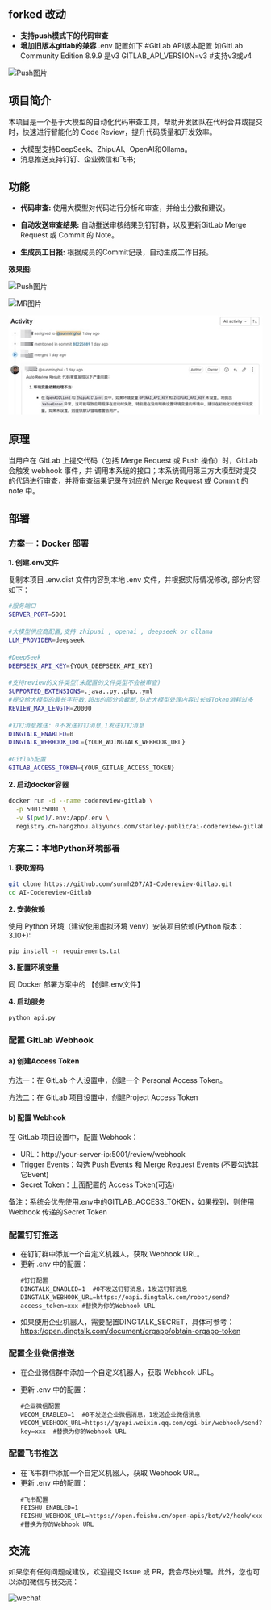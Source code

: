 ## forked 改动
- **支持push模式下的代码审查**
- **增加旧版本gitlab的兼容**
  .env 配置如下
  #GitLab API版本配置 如GitLab Community Edition 8.9.9 是v3
  GITLAB_API_VERSION=v3  #支持v3或v4

![Push图片](./doc/img/ai-codereview-cartoon.png)

## 项目简介

本项目是一个基于大模型的自动化代码审查工具，帮助开发团队在代码合并或提交时，快速进行智能化的 Code Review，提升代码质量和开发效率。

- 大模型支持DeepSeek、ZhipuAI、OpenAI和Ollama。
- 消息推送支持钉钉、企业微信和飞书;

## 功能

- **代码审查:**
  使用大模型对代码进行分析和审查，并给出分数和建议。

- **自动发送审查结果:**
  自动推送审核结果到钉钉群，以及更新GitLab Merge Request 或 Commit 的 Note。

- **生成员工日报:**
  根据成员的Commit记录，自动生成工作日报。

**效果图:**

![Push图片](./doc/img/push.jpeg)

![MR图片](./doc/img/mr.png)

![Note图片](./doc/img/note.jpeg)

## 原理

当用户在 GitLab 上提交代码（包括 Merge Request 或 Push 操作）时，GitLab 会触发 webhook 事件，并
调用本系统的接口；本系统调用第三方大模型对提交的代码进行审查，并将审查结果记录在对应的 Merge Request 或 Commit 的 note
中。

## 部署

### 方案一：Docker 部署

**1. 创建.env文件**

复制本项目 .env.dist 文件内容到本地 .env 文件，并根据实际情况修改, 部分内容如下：

```bash
#服务端口
SERVER_PORT=5001

#大模型供应商配置,支持 zhipuai , openai , deepseek or ollama
LLM_PROVIDER=deepseek

#DeepSeek
DEEPSEEK_API_KEY={YOUR_DEEPSEEK_API_KEY}

#支持review的文件类型(未配置的文件类型不会被审查)
SUPPORTED_EXTENSIONS=.java,.py,.php,.yml
#提交给大模型的最长字符数,超出的部分会截断,防止大模型处理内容过长或Token消耗过多
REVIEW_MAX_LENGTH=20000

#钉钉消息推送: 0不发送钉钉消息,1发送钉钉消息
DINGTALK_ENABLED=0
DINGTALK_WEBHOOK_URL={YOUR_WDINGTALK_WEBHOOK_URL}

#Gitlab配置
GITLAB_ACCESS_TOKEN={YOUR_GITLAB_ACCESS_TOKEN}
```

**2. 启动docker容器**

```bash
docker run -d --name codereview-gitlab \
  -p 5001:5001 \
  -v $(pwd)/.env:/app/.env \
  registry.cn-hangzhou.aliyuncs.com/stanley-public/ai-codereview-gitlab:1.0.7
```

### 方案二：本地Python环境部署

**1. 获取源码**


```bash
git clone https://github.com/sunmh207/AI-Codereview-Gitlab.git
cd AI-Codereview-Gitlab
```

**2. 安装依赖**

使用 Python 环境（建议使用虚拟环境 venv）安装项目依赖(Python 版本：3.10+):

```bash
pip install -r requirements.txt
```

**3. 配置环境变量**

同 Docker 部署方案中的 【创建.env文件】

**4. 启动服务**

```bash
python api.py
```

### 配置 GitLab Webhook

#### **a) 创建Access Token**

方法一：在 GitLab 个人设置中，创建一个 Personal Access Token。

方法二：在 GitLab 项目设置中，创建Project Access Token

#### **b) 配置 Webhook**

在 GitLab 项目设置中，配置 Webhook：

- URL：http://your-server-ip:5001/review/webhook
- Trigger Events：勾选 Push Events 和 Merge Request Events (不要勾选其它Event)
- Secret Token：上面配置的 Access Token(可选)

备注：系统会优先使用.env中的GITLAB_ACCESS_TOKEN，如果找到，则使用Webhook 传递的Secret Token

### 配置钉钉推送

- 在钉钉群中添加一个自定义机器人，获取 Webhook URL。
- 更新 .env 中的配置：
  ```
  #钉钉配置
  DINGTALK_ENABLED=1  #0不发送钉钉消息，1发送钉钉消息
  DINGTALK_WEBHOOK_URL=https://oapi.dingtalk.com/robot/send?access_token=xxx #替换为你的Webhook URL
  ```
- 如果使用企业机器人，需要配置DINGTALK_SECRET，具体可参考：https://open.dingtalk.com/document/orgapp/obtain-orgapp-token

### 配置企业微信推送

- 在企业微信群中添加一个自定义机器人，获取 Webhook URL。

- 更新 .env 中的配置：
  ```
  #企业微信配置
  WECOM_ENABLED=1  #0不发送企业微信消息，1发送企业微信消息
  WECOM_WEBHOOK_URL=https://qyapi.weixin.qq.com/cgi-bin/webhook/send?key=xxx  #替换为你的Webhook URL
  ```

### 配置飞书推送

- 在飞书群中添加一个自定义机器人，获取 Webhook URL。
- 更新 .env 中的配置：
  ```
  #飞书配置
  FEISHU_ENABLED=1
  FEISHU_WEBHOOK_URL=https://open.feishu.cn/open-apis/bot/v2/hook/xxx #替换为你的Webhook URL
  ```

## 交流

如果您有任何问题或建议，欢迎提交 Issue 或 PR，我会尽快处理。此外，您也可以添加微信与我交流：

![wechat](./doc/img/wechat.jpeg)
